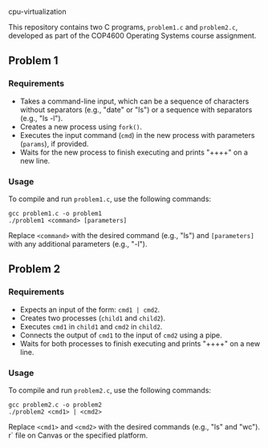 cpu-virtualization

This repository contains two C programs, `problem1.c` and `problem2.c`, developed as part of the COP4600 Operating Systems course assignment.

## Problem 1

### Requirements
- Takes a command-line input, which can be a sequence of characters without separators (e.g., "date" or "ls") or a sequence with separators (e.g., "ls -l").
- Creates a new process using `fork()`.
- Executes the input command (`cmd`) in the new process with parameters (`params`), if provided.
- Waits for the new process to finish executing and prints "++++" on a new line.

### Usage
To compile and run `problem1.c`, use the following commands:

```shell
gcc problem1.c -o problem1
./problem1 <command> [parameters]
```

Replace `<command>` with the desired command (e.g., "ls") and `[parameters]` with any additional parameters (e.g., "-l").

## Problem 2

### Requirements
- Expects an input of the form: `cmd1 | cmd2`.
- Creates two processes (`child1` and `child2`).
- Executes `cmd1` in `child1` and `cmd2` in `child2`.
- Connects the output of `cmd1` to the input of `cmd2` using a pipe.
- Waits for both processes to finish executing and prints "++++" on a new line.

### Usage
To compile and run `problem2.c`, use the following commands:

```shell
gcc problem2.c -o problem2
./problem2 <cmd1> | <cmd2>
```

Replace `<cmd1>` and `<cmd2>` with the desired commands (e.g., "ls" and "wc").
r` file on Canvas or the specified platform.

